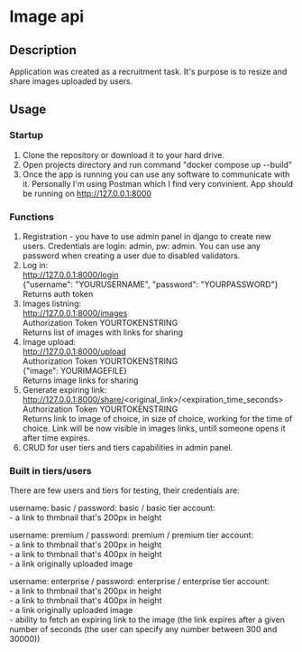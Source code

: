 # Image api


## Description

Application was created as a recruitment task. It's purpose is to resize and share images uploaded by users.


## Usage

### Startup
1. Clone the repository or download it to your hard drive.
2. Open projects directory and run command "docker compose up --build"
3. Once the app is running you can use any software to communicate with it. Personally I'm using Postman which I find very convinient. App should be running on http://127.0.0.1:8000

### Functions
1. Registration - you have to use admin panel in django to create new users. Credentials are login: admin, pw: admin. You can use any password when creating a user due to disabled validators.
2. Log in:\
http://127.0.0.1:8000/login \
{"username": "YOURUSERNAME", "password": "YOURPASSWORD"}\
Returns auth token
3. Images listning:\
http://127.0.0.1:8000/images \
Authorization Token YOURTOKENSTRING\
Returns list of images with links for sharing
4. Image upload:\
http://127.0.0.1:8000/upload \
Authorization Token YOURTOKENSTRING\
{"image": YOURIMAGEFILE}\
Returns image links for sharing
5. Generate expiring link:\
http://127.0.0.1:8000/share/<original_link>/<expiration_time_seconds> \
Authorization Token YOURTOKENSTRING\
Returns link to image of choice, in size of choice, working for the time of choice. Link will be now visible in images links, untill someone opens it after time expires.
6. CRUD for user tiers and tiers capabilities in admin panel.

### Built in tiers/users
There are few users and tiers for testing, their credentials are:

username: basic / password: basic / basic tier account:\
    - a link to thmbnail that's 200px in height

username: premium / password: premium / premium tier account:\
    - a link to thmbnail that's 200px in height\
    - a link to thmbnail that's 400px in height\
    - a link originally uploaded image

username: enterprise / password: enterprise / enterprise tier account:\
    - a link to thmbnail that's 200px in height\
    - a link to thmbnail that's 400px in height\
    - a link originally uploaded image\
    - ability to fetch an expiring link to the image (the link expires after a given number of seconds (the user can specify any number between 300 and 30000))
